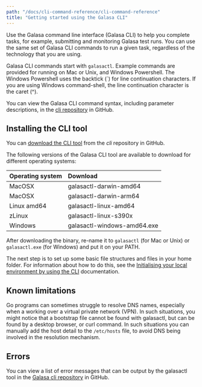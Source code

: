 ```yaml
---
path: "/docs/cli-command-reference/cli-command-reference"
title: "Getting started using the Galasa CLI"
---
```


Use the Galasa command line interface (Galasa CLI) to help you complete tasks, for example, submitting and monitoring Galasa test runs. You can use the same set of Galasa CLI commands to run a given task, regardless of the technology that you are using. 

Galasa CLI commands start with `galasactl`. Example commands are provided for running on Mac or Unix, and Windows Powershell. The Windows Powershell uses the backtick (`) for line continuation characters. If you are using Windows command-shell, the line continuation character is the caret (^). 

You can view the Galasa CLI command syntax, including parameter descriptions, in the <a href=https://github.com/galasa-dev/cli/blob/main/docs/generated/galasactl.md target="_blank"> cli repository</a> in GitHub.

## Installing the CLI tool

You can [download the CLI tool](https://github.com/galasa-dev/cli/releases) from the _cli_ repository in GitHub. 

The following versions of the Galasa CLI tool are available to download for different operating systems:

| Operating system  |  Download  |
| :---- | :-------- | 
| MacOSX  | galasactl-darwin-amd64 |
| MacOSX  | galasactl-darwin-arm64 |
| Linux amd64 | galasactl-linux-amd64 | 
| zLinux  | galasactl-linux-s390x | 
| Windows | galasactl-windows-amd64.exe | 

After downloading the binary, re-name it to `galasactl` (for Mac or Unix) or `galasactl.exe` (for Windows) and put it on your PATH.

The next step is to set up some basic file structures and files in your home folder. For information about how to do this, see the [Initialising your local environment by using the CLI](../first-steps/initialising-home-folder.md) documentation.


## Known limitations

Go programs can sometimes struggle to resolve DNS names, especially when a working over a virtual private network (VPN). In such situations, you might notice that a bootstrap file cannot be found with galasactl, but can be found by a desktop browser, or curl command. In such situations you can manually add the host detail to the `/etc/hosts` file, to avoid DNS being involved in the resolution mechanism.


## Errors

You can view a list of error messages that can be output by the galasactl tool in the <a href="https://github.com/galasa-dev/cli/blob/main/docs/generated/errors-list.md" target="_blank"> Galasa cli repository</a> in GitHub.








